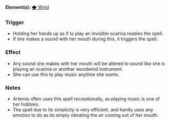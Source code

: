 **Element(s):** [🌪 Wind](<../../../Magic/Elements/🌪 Wind.md>)
### Trigger
- Holding her hands up as if to play an invisible ocarina readies the spell.
- If she makes a sound with her mouth during this, it triggers the spell.
### Effect
- Any sound she makes with her mouth will be altered to sound like she is playing an ocarina or another woodwind instrument.
- She can use this to play music anytime she wants.
### Notes
- Artemis often uses this spell recreationally, as playing music is one of her hobbies.
- The spell due to its simplicity is very efficient, and hardly uses any emotion to do as its simply vibrating the air coming out of her mouth.
